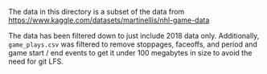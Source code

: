 The data in this directory is a subset of the data from https://www.kaggle.com/datasets/martinellis/nhl-game-data

The data has been filtered down to just include 2018 data only. Additionally, `game_plays.csv` was filtered to remove stoppages, faceoffs, and period and game start / end events to get it under 100 megabytes in size to avoid the need for git LFS.